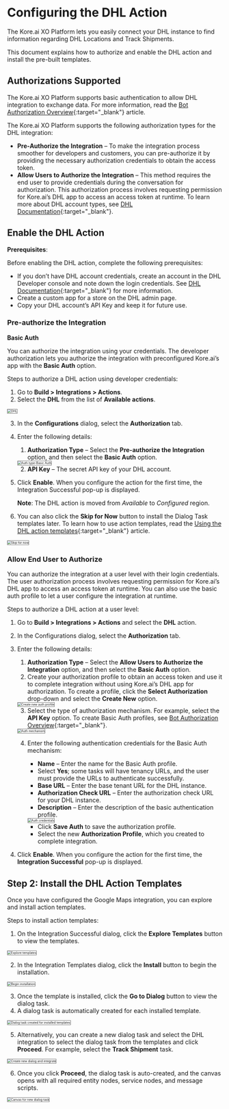 # Configuring the DHL Action

The Kore.ai XO Platform lets you easily connect your DHL instance to find information regarding DHL Locations and Track Shipments.

This document explains how to authorize and enable the DHL action and install the pre-built templates.


## Authorizations Supported

The Kore.ai XO Platform supports basic authentication to allow DHL integration to exchange data. For more information, read the [Bot Authorization Overview](../../../../dev-tools/bot-authentication){:target="_blank"} article.

The Kore.ai XO Platform supports the following authorization types for the DHL integration:

* **Pre-Authorize the Integration** – To make the integration process smoother for developers and customers, you can pre-authorize it by providing the necessary authorization credentials to obtain the access token.
* **Allow Users to Authorize the Integration** – This method requires the end user to provide credentials during the conversation for authorization. This authorization process involves requesting permission for Kore.ai’s DHL app to access an access token at runtime. To learn more about DHL account types, see [DHL Documentation](https://developer.dhl.com/documentation){:target="_blank"}.


## Enable the DHL Action

**Prerequisites**:

Before enabling the DHL action, complete the following prerequisites:

* If you don’t have DHL account credentials, create an account in the DHL Developer console and note down the login credentials. See [DHL Documentation](https://developer.dhl.com/documentation){:target="_blank"} for more information.
* Create a custom app for a store on the DHL admin page.
* Copy your DHL account’s API Key and keep it for future use.


### Pre-authorize the Integration

**Basic Auth**

You can authorize the integration using your credentials. The developer authorization lets you authorize the integration with preconfigured Kore.ai’s app with the **Basic Auth** option.

Steps to authorize a DHL action using developer credentials:

1. Go to **Build > Integrations > Actions**.
2. Select the **DHL** from the list of **Available actions**.  
<img src="../images/dhl-action-img1.png" alt="DHL" title="DHL" style="border: 1px solid gray;zoom:50%;"/>

3. In the **Configurations** dialog, select the **Authorization** tab.
4. Enter the following details:
    1. **Authorization Type** – Select the **Pre-authorize the Integration** option, and then select the **Basic Auth** option.  
    <img src="../images/dhl-action-img2.png" alt="Auth type-Basic Auth" title="Auth type-Basic Auth" style="border: 1px solid gray;zoom:50%;"/>

    2. **API Key** – The secret API key of your DHL account.
5. Click **Enable**. When you configure the action for the first time, the Integration Successful pop-up is displayed.

    **Note**: The DHL action is moved from _Available_ to _Configured_ region.
6. You can also click the **Skip for Now** button to install the Dialog Task templates later. To learn how to use action templates, read the [Using the DHL action templates](../using-the-dhl-action-templates/){:target="_blank"} article.  
<img src="../images/dhl-action-img4.png" alt="Skip for now" title="Skip for now" style="border: 1px solid gray;zoom:50%;"/>

### Allow End User to Authorize

You can authorize the integration at a user level with their login credentials. The user authorization process involves requesting permission for Kore.ai’s DHL app to access an access token at runtime. You can also use the basic auth profile to let a user configure the integration at runtime.

Steps to authorize a DHL action at a user level:

1. Go to **Build > Integrations > Actions** and select the **DHL** action.
2. In the Configurations dialog, select the **Authorization** tab.
3. Enter the following details:
    1. **Authorization Type** – Select the **Allow Users to Authorize the Integration** option, and then select the **Basic Auth** option.
    2. Create your authorization profile to obtain an access token and use it to complete integration without using Kore.ai’s DHL app for authorization. To create a profile, click the **Select Authorization** drop-down and select the **Create New** option.  
    <img src="../images/dhl-action-img5.png" alt="Create new auth profile" title="Create new auth profile" style="border: 1px solid gray;zoom:50%;"/>

    3. Select the type of authorization mechanism. For example, select the **API Key** option. To create Basic Auth profiles, see [Bot Authorization Overview](../../../../dev-tools/bot-authentication){:target="_blank"}.  
    <img src="../images/dhl-action-img6.png" alt="Auth mechanism" title="Auth mechanism" style="border: 1px solid gray;zoom:50%;"/>

    4. Enter the following authentication credentials for the Basic Auth mechanism:
        * **Name** – Enter the name for the Basic Auth profile.
        * Select **Yes**; some tasks will have tenancy URLs, and the user must provide the URLs to authenticate successfully.
        * **Base URL** – Enter the base tenant URL for the DHL instance.
        * **Authorization Check URL** – Enter the authorization check URL for your DHL instance.
        * **Description** – Enter the description of the basic authentication profile.  
        <img src="../images/dhl-action-img7.png" alt="Auth credentials" title="Auth credentials" style="border: 1px solid gray;zoom:50%;"/>

        * Click **Save Auth** to save the authorization profile.
        * Select the new **Authorization Profile**, which you created to complete integration.
4. Click **Enable**. When you configure the action for the first time, the **Integration Successful** pop-up is displayed.


## Step 2: Install the DHL Action Templates

Once you have configured the Google Maps integration, you can explore and install action templates.

Steps to install action templates:

1. On the Integration Successful dialog, click the **Explore Templates** button to view the templates.  
<img src="../images/dhl-action-img8.png" alt="Explore templates" title="Explore templates" style="border: 1px solid gray;zoom:50%;"/>

2. In the Integration Templates dialog, click the **Install** button to begin the installation.  
<img src="../images/dhl-action-img9.png" alt="Begin installation" title="Begin installation" style="border: 1px solid gray;zoom:50%;"/>

3. Once the template is installed, click the **Go to Dialog** button to view the dialog task.
4. A dialog task is automatically created for each installed template.  
<img src="../images/dhl-action-img10.png" alt="Dialog task created for installed templates" title="Dialog tasks created for installed templates" style="border: 1px solid gray;zoom:50%;"/>

5. Alternatively, you can create a new dialog task and select the DHL integration to select the dialog task from the templates and click **Proceed**. For example, select the **Track Shipment** task.  
<img src="../images/dhl-action-img11-tem-img2.png" alt="Create new dialog and integrate" title="Create new dialog and integrate" style="border: 1px solid gray;zoom:50%;"/>

6. Once you click **Proceed**, the dialog task is auto-created, and the canvas opens with all required entity nodes, service nodes, and message scripts.  
<img src="../images/dhl-action-img12-tem-img4.png" alt="Canvas for new dialog task" title="Canvas for new dialog task" style="border: 1px solid gray;zoom:50%;"/>